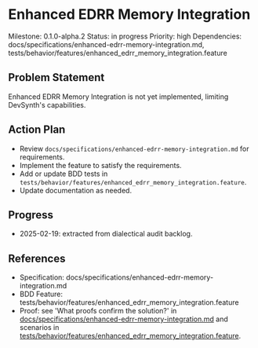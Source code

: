 # Enhanced EDRR Memory Integration
Milestone: 0.1.0-alpha.2
Status: in progress
Priority: high
Dependencies: docs/specifications/enhanced-edrr-memory-integration.md, tests/behavior/features/enhanced_edrr_memory_integration.feature

## Problem Statement
Enhanced EDRR Memory Integration is not yet implemented, limiting DevSynth's capabilities.


## Action Plan
- Review `docs/specifications/enhanced-edrr-memory-integration.md` for requirements.
- Implement the feature to satisfy the requirements.
- Add or update BDD tests in `tests/behavior/features/enhanced_edrr_memory_integration.feature`.
- Update documentation as needed.

## Progress
- 2025-02-19: extracted from dialectical audit backlog.

## References
- Specification: docs/specifications/enhanced-edrr-memory-integration.md
- BDD Feature: tests/behavior/features/enhanced_edrr_memory_integration.feature
- Proof: see 'What proofs confirm the solution?' in [docs/specifications/enhanced-edrr-memory-integration.md](../docs/specifications/enhanced-edrr-memory-integration.md) and scenarios in [tests/behavior/features/enhanced_edrr_memory_integration.feature](../tests/behavior/features/enhanced_edrr_memory_integration.feature).
